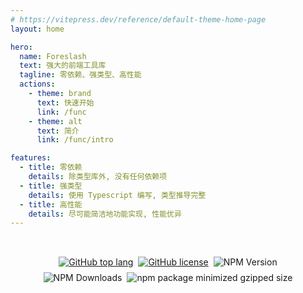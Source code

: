 ```yaml
---
# https://vitepress.dev/reference/default-theme-home-page
layout: home

hero:
  name: Foreslash
  text: 强大的前端工具库
  tagline: 零依赖、强类型、高性能
  actions:
    - theme: brand
      text: 快速开始
      link: /func
    - theme: alt
      text: 简介
      link: /func/intro

features:
  - title: 零依赖
    details: 除类型库外, 没有任何依赖项
  - title: 强类型
    details: 使用 Typescript 编写, 类型推导完整
  - title: 高性能
    details: 尽可能简洁地功能实现, 性能优异
---
```


<div style="display: flex; align-items: center; justify-content: center; flex-wrap: wrap; padding: 2rem 1rem .5rem 1rem; gap: .5rem;">
  <a href="https://github.com/Moushudyx/foreslash" target="_blank">
    <img alt="GitHub top lang" src="https://img.shields.io/github/languages/top/Moushudyx/foreslash" />
  </a>
  <a href="https://github.com/Moushudyx/foreslash/blob/master/LICENSE" target="_blank">
    <img alt="GitHub license" src="https://img.shields.io/badge/license-Mulan_PSL_v2-blue" />
  </a>
  <img alt="NPM Version" src="https://img.shields.io/npm/v/foreslash" />
  <img alt="NPM Downloads" src="https://img.shields.io/npm/dm/foreslash" />
  <img alt="npm package minimized gzipped size" src="https://img.shields.io/bundlejs/size/foreslash?label=gzipped" />
</div>
